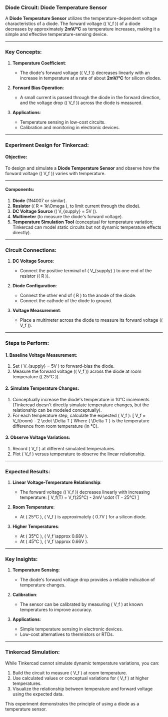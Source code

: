 ### **Diode Circuit: Diode Temperature Sensor**

A **Diode Temperature Sensor** utilizes the temperature-dependent voltage characteristics of a diode. The forward voltage (\( V_f \)) of a diode decreases by approximately **2mV/°C** as temperature increases, making it a simple and effective temperature-sensing device.

---

### **Key Concepts**:

1. **Temperature Coefficient**:
   - The diode's forward voltage (\( V_f \)) decreases linearly with an increase in temperature at a rate of about **2mV/°C** for silicon diodes.

2. **Forward Bias Operation**:
   - A small current is passed through the diode in the forward direction, and the voltage drop (\( V_f \)) across the diode is measured.

3. **Applications**:
   - Temperature sensing in low-cost circuits.
   - Calibration and monitoring in electronic devices.

---

### **Experiment Design for Tinkercad**:

#### **Objective**:
To design and simulate a **Diode Temperature Sensor** and observe how the forward voltage (\( V_f \)) varies with temperature.

---

#### **Components**:
1. **Diode** (1N4007 or similar).
2. **Resistor** (\( R = 1k\Omega \), to limit current through the diode).
3. **DC Voltage Source** (\( V_{supply} = 5V \)).
4. **Multimeter** (to measure the diode's forward voltage).
5. **Temperature Simulation Tool** (conceptual for temperature variation; Tinkercad can model static circuits but not dynamic temperature effects directly).

---

### **Circuit Connections**:

1. **DC Voltage Source**:
   - Connect the positive terminal of \( V_{supply} \) to one end of the resistor (\( R \)).

2. **Diode Configuration**:
   - Connect the other end of \( R \) to the anode of the diode.
   - Connect the cathode of the diode to ground.

3. **Voltage Measurement**:
   - Place a multimeter across the diode to measure its forward voltage (\( V_f \)).

---

### **Steps to Perform**:

#### **1. Baseline Voltage Measurement**:
1. Set \( V_{supply} = 5V \) to forward-bias the diode.
2. Measure the forward voltage (\( V_f \)) across the diode at room temperature (\( 25°C \)).

#### **2. Simulate Temperature Changes**:
1. Conceptually increase the diode's temperature in 10°C increments (Tinkercad doesn't directly simulate temperature changes, but the relationship can be modeled conceptually).
2. For each temperature step, calculate the expected \( V_f \):
   \[
   V_f = V_f(room) - 2 \cdot \Delta T
   \]
   Where \( \Delta T \) is the temperature difference from room temperature (in °C).

#### **3. Observe Voltage Variations**:
1. Record \( V_f \) at different simulated temperatures.
2. Plot \( V_f \) versus temperature to observe the linear relationship.

---

### **Expected Results**:

1. **Linear Voltage-Temperature Relationship**:
   - The forward voltage (\( V_f \)) decreases linearly with increasing temperature:
     \[
     V_f(T) = V_f(25°C) - 2mV \cdot (T - 25°C)
     \]

2. **Room Temperature**:
   - At \( 25°C \), \( V_f \) is approximately \( 0.7V \) for a silicon diode.

3. **Higher Temperatures**:
   - At \( 35°C \), \( V_f \approx 0.68V \).
   - At \( 45°C \), \( V_f \approx 0.66V \).

---

### **Key Insights**:

1. **Temperature Sensing**:
   - The diode's forward voltage drop provides a reliable indication of temperature changes.

2. **Calibration**:
   - The sensor can be calibrated by measuring \( V_f \) at known temperatures to improve accuracy.

3. **Applications**:
   - Simple temperature sensing in electronic devices.
   - Low-cost alternatives to thermistors or RTDs.

---

### **Tinkercad Simulation**:
While Tinkercad cannot simulate dynamic temperature variations, you can:
1. Build the circuit to measure \( V_f \) at room temperature.
2. Use calculated values or conceptual variations for \( V_f \) at higher temperatures.
3. Visualize the relationship between temperature and forward voltage using the expected data.

This experiment demonstrates the principle of using a diode as a temperature sensor.
